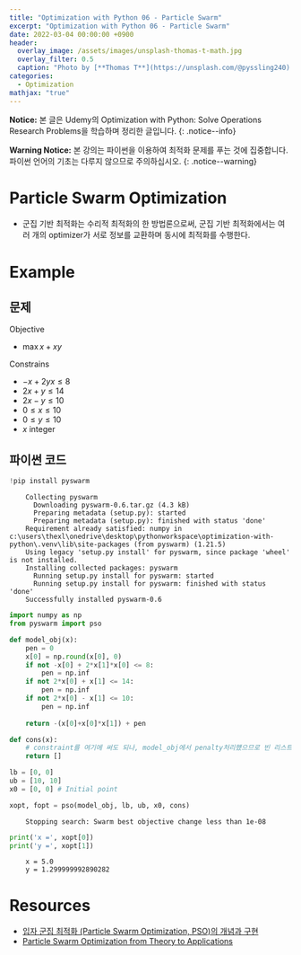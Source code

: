 ```yaml
---
title: "Optimization with Python 06 - Particle Swarm"
excerpt: "Optimization with Python 06 - Particle Swarm"
date: 2022-03-04 00:00:00 +0900
header:
  overlay_image: /assets/images/unsplash-thomas-t-math.jpg
  overlay_filter: 0.5
  caption: "Photo by [**Thomas T**](https://unsplash.com/@pyssling240) on [**Unsplash**](https://unsplash.com/)"
categories:
  - Optimization
mathjax: "true"
---
```

**Notice:** 본 글은 Udemy의 Optimization with Python: Solve Operations Research Problems을 학습하며 정리한 글입니다.
{: .notice--info}

**Warning Notice:** 본 강의는 파이썬을 이용하여 최적화 문제를 푸는 것에 집중합니다. 파이썬 언어의 기초는 다루지 않으므로 주의하십시오.
{: .notice--warning}

# Particle Swarm Optimization
- 군집 기반 최적화는 수리적 최적화의 한 방법론으로써, 군집 기반 최적화에서는 여러 개의 optimizer가 서로 정보를 교환하며 동시에 최적화를 수행한다.

# Example

## 문제 

Objective  
- $\max x + xy$

Constrains  
- $-x + 2yx \le 8$  
- $2x + y \le 14$  
- $2x - y \le 10$  
- $0 \le x \le 10$  
- $0 \le y \le 10$  
- $x$ integer  

## 파이썬 코드

```python
!pip install pyswarm
```

<div class="no-highlight" markdown="1">

```
    Collecting pyswarm
      Downloading pyswarm-0.6.tar.gz (4.3 kB)
      Preparing metadata (setup.py): started
      Preparing metadata (setup.py): finished with status 'done'
    Requirement already satisfied: numpy in c:\users\thexl\onedrive\desktop\pythonworkspace\optimization-with-python\.venv\lib\site-packages (from pyswarm) (1.21.5)
    Using legacy 'setup.py install' for pyswarm, since package 'wheel' is not installed.
    Installing collected packages: pyswarm
      Running setup.py install for pyswarm: started
      Running setup.py install for pyswarm: finished with status 'done'
    Successfully installed pyswarm-0.6
```

</div>

```python
import numpy as np
from pyswarm import pso

def model_obj(x):
    pen = 0
    x[0] = np.round(x[0], 0)
    if not -x[0] + 2*x[1]*x[0] <= 8:
        pen = np.inf
    if not 2*x[0] + x[1] <= 14:
        pen = np.inf
    if not 2*x[0] - x[1] <= 10:
        pen = np.inf
    
    return -(x[0]+x[0]*x[1]) + pen

def cons(x):
    # constraint를 여기에 써도 되나, model_obj에서 penalty처리헀으므로 빈 리스트 리턴
    return []

lb = [0, 0]
ub = [10, 10]
x0 = [0, 0] # Initial point

xopt, fopt = pso(model_obj, lb, ub, x0, cons)
```

<div class="no-highlight" markdown="1">

```
    Stopping search: Swarm best objective change less than 1e-08
```

</div>

```python
print('x =', xopt[0])
print('y =', xopt[1])
```

<div class="no-highlight" markdown="1">

```
    x = 5.0
    y = 1.299999992890282
```

</div>

# Resources

- [입자 군집 최적화 (Particle Swarm Optimization, PSO)의 개념과 구현](https://untitledtblog.tistory.com/172)
- [Particle Swarm Optimization from Theory to Applications]({{site.baseurl}}/assets/resources/2022-03-04-optimization-with-python-06-PSO-concepts.pdf)